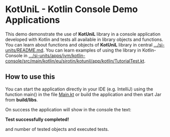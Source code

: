 # KotUniL - Kotlin Console Demo Applications


This demo demonstrate the use of **KotUniL** library in a console application developed with Kotlin and tests all available in library objects and functions.
You can learn about functions and objects of **KotUniL** library in central [.../si-units/README.md](https://github.com/vsirotin/si-units/blob/8a4c1406be962031dd32724470fd15367c230e5d/README.md).
You can learn examples of using the library in Kotlin-Console in [.../si-units/apps/jvm/kotlin-console/src/main/kotlin/eu/sirotin/kotunil/app/kotlin/TutorialTest.kt](https://github.com/vsirotin/si-units/blob/8a4c1406be962031dd32724470fd15367c230e5d/apps/jvm/kotlin-console/src/main/kotlin/eu/sirotin/kotunil/app/kotlin/TutorialTest.kt).

## How to use this
You can start the application directly in your IDE (e.g. IntelliJ) 
using the function main() in the file [Main.kt](https://github.com/vsirotin/si-units/blob/8a4c1406be962031dd32724470fd15367c230e5d/apps/jvm/kotlin-console/src/main/kotlin/eu/sirotin/kotunil/app/kotlin/Main.kt) 
or build the application and then start Jar from **build/libs**.

On success the application will show in the console the text:

**Test successfully completed!**

and number of tested objects and executed tests. 